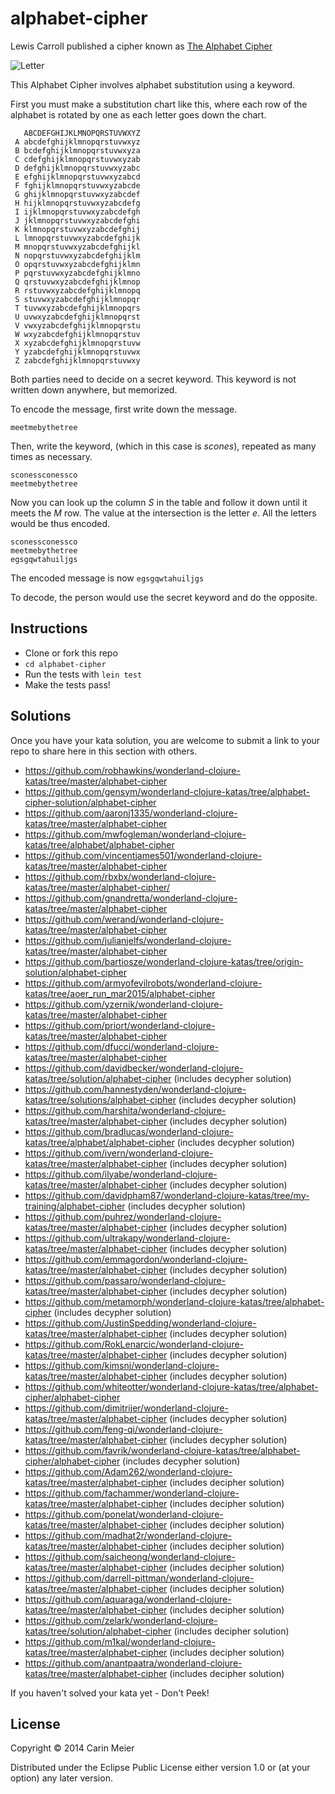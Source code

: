 # alphabet-cipher

Lewis Carroll published a cipher known as
[The Alphabet Cipher](http://en.wikipedia.org/wiki/The_Alphabet_Cipher)

![Letter](/images/fishfrogletter.gif)

This Alphabet Cipher involves alphabet substitution using a keyword.

First you must make a substitution chart like this, where each row of
the alphabet is rotated by one as each letter goes down the chart.

```
   ABCDEFGHIJKLMNOPQRSTUVWXYZ
 A abcdefghijklmnopqrstuvwxyz
 B bcdefghijklmnopqrstuvwxyza
 C cdefghijklmnopqrstuvwxyzab
 D defghijklmnopqrstuvwxyzabc
 E efghijklmnopqrstuvwxyzabcd
 F fghijklmnopqrstuvwxyzabcde
 G ghijklmnopqrstuvwxyzabcdef
 H hijklmnopqrstuvwxyzabcdefg
 I ijklmnopqrstuvwxyzabcdefgh
 J jklmnopqrstuvwxyzabcdefghi
 K klmnopqrstuvwxyzabcdefghij
 L lmnopqrstuvwxyzabcdefghijk
 M mnopqrstuvwxyzabcdefghijkl
 N nopqrstuvwxyzabcdefghijklm
 O opqrstuvwxyzabcdefghijklmn
 P pqrstuvwxyzabcdefghijklmno
 Q qrstuvwxyzabcdefghijklmnop
 R rstuvwxyzabcdefghijklmnopq
 S stuvwxyzabcdefghijklmnopqr
 T tuvwxyzabcdefghijklmnopqrs
 U uvwxyzabcdefghijklmnopqrst
 V vwxyzabcdefghijklmnopqrstu
 W wxyzabcdefghijklmnopqrstuv
 X xyzabcdefghijklmnopqrstuvw
 Y yzabcdefghijklmnopqrstuvwx
 Z zabcdefghijklmnopqrstuvwxy
```

Both parties need to decide on a secret keyword.  This keyword is not written down anywhere, but memorized.

To encode the message, first write down the message.

```
meetmebythetree
```

Then, write the keyword, (which in this case is _scones_), repeated as many times as necessary.

```
sconessconessco
meetmebythetree
```

Now you can look up the column _S_ in the table and follow it down until it meets the _M_ row. The value at the intersection is the letter _e_.  All the letters would be thus encoded.

```
sconessconessco
meetmebythetree
egsgqwtahuiljgs
```

The encoded message is now `egsgqwtahuiljgs`

To decode, the person would use the secret keyword and do the opposite.


## Instructions

- Clone or fork this repo
- `cd alphabet-cipher`
- Run the tests with `lein test`
- Make the tests pass!

## Solutions

Once you have your kata solution, you are welcome to submit a link to your repo to share here in this section with others.

* https://github.com/robhawkins/wonderland-clojure-katas/tree/master/alphabet-cipher
* https://github.com/gensym/wonderland-clojure-katas/tree/alphabet-cipher-solution/alphabet-cipher
* https://github.com/aaronj1335/wonderland-clojure-katas/tree/master/alphabet-cipher
* https://github.com/mwfogleman/wonderland-clojure-katas/tree/alphabet/alphabet-cipher
* https://github.com/vincentjames501/wonderland-clojure-katas/tree/master/alphabet-cipher
* https://github.com/rbxbx/wonderland-clojure-katas/tree/master/alphabet-cipher/
* https://github.com/gnandretta/wonderland-clojure-katas/tree/master/alphabet-cipher
* https://github.com/werand/wonderland-clojure-katas/tree/master/alphabet-cipher
* https://github.com/julianjelfs/wonderland-clojure-katas/tree/master/alphabet-cipher
* https://github.com/bartiosze/wonderland-clojure-katas/tree/origin-solution/alphabet-cipher
* https://github.com/armyofevilrobots/wonderland-clojure-katas/tree/aoer_run_mar2015/alphabet-cipher
* https://github.com/yzernik/wonderland-clojure-katas/tree/master/alphabet-cipher
* https://github.com/priort/wonderland-clojure-katas/tree/master/alphabet-cipher
* https://github.com/dfucci/wonderland-clojure-katas/tree/master/alphabet-cipher
* https://github.com/davidbecker/wonderland-clojure-katas/tree/solution/alphabet-cipher (includes decypher solution)
* https://github.com/hannestyden/wonderland-clojure-katas/tree/solutions/alphabet-cipher (includes decypher solution)
* https://github.com/harshita/wonderland-clojure-katas/tree/master/alphabet-cipher (includes decypher solution)
* https://github.com/bradlucas/wonderland-clojure-katas/tree/alphabet/alphabet-cipher (includes decypher solution)
* https://github.com/ivern/wonderland-clojure-katas/tree/master/alphabet-cipher (includes decypher solution)
* https://github.com/ilyabe/wonderland-clojure-katas/tree/master/alphabet-cipher (includes decypher solution)
* https://github.com/davidpham87/wonderland-clojure-katas/tree/my-training/alphabet-cipher (includes decypher solution)
* https://github.com/puhrez/wonderland-clojure-katas/tree/master/alphabet-cipher (includes decypher solution)
* https://github.com/ultrakapy/wonderland-clojure-katas/tree/master/alphabet-cipher (includes decypher solution)
* https://github.com/emmagordon/wonderland-clojure-katas/tree/master/alphabet-cipher (includes decypher solution)
* https://github.com/passaro/wonderland-clojure-katas/tree/master/alphabet-cipher (includes decypher solution)
* https://github.com/metamorph/wonderland-clojure-katas/tree/alphabet-cipher (includes decypher solution)
* https://github.com/JustinSpedding/wonderland-clojure-katas/tree/master/alphabet-cipher (includes decypher solution)
* https://github.com/RokLenarcic/wonderland-clojure-katas/tree/master/alphabet-cipher (includes decypher solution)
* https://github.com/kimsnj/wonderland-clojure-katas/tree/master/alphabet-cipher (includes decypher solution)
* https://github.com/whiteotter/wonderland-clojure-katas/tree/alphabet-cipher/alphabet-cipher
* https://github.com/dimitrijer/wonderland-clojure-katas/tree/master/alphabet-cipher (includes decypher solution)
* https://github.com/feng-qi/wonderland-clojure-katas/tree/master/alphabet-cipher (includes decypher solution)
* https://github.com/favrik/wonderland-clojure-katas/tree/alphabet-cipher/alphabet-cipher (includes decypher solution)
* https://github.com/Adam262/wonderland-clojure-katas/tree/master/alphabet-cipher (includes decipher solution)
* https://github.com/fachammer/wonderland-clojure-katas/tree/master/alphabet-cipher (includes decipher solution)
* https://github.com/ponelat/wonderland-clojure-katas/tree/master/alphabet-cipher (includes decipher solution)
* https://github.com/madhat2r/wonderland-clojure-katas/tree/master/alphabet-cipher (includes decipher solution)
* https://github.com/saicheong/wonderland-clojure-katas/tree/master/alphabet-cipher (includes decipher solution)
* https://github.com/darrell-pittman/wonderland-clojure-katas/tree/master/alphabet-cipher (includes decipher solution)
* https://github.com/aquaraga/wonderland-clojure-katas/tree/master/alphabet-cipher (includes decipher solution)
* https://github.com/zelark/wonderland-clojure-katas/tree/solution/alphabet-cipher (includes decipher solution)
* https://github.com/m1kal/wonderland-clojure-katas/tree/master/alphabet-cipher (includes decipher solution)
* https://github.com/anantpaatra/wonderland-clojure-katas/tree/master/alphabet-cipher (includes decipher solution)

If you haven't solved your kata yet - Don't Peek!

## License

Copyright © 2014 Carin Meier

Distributed under the Eclipse Public License either version 1.0 or (at
your option) any later version.
